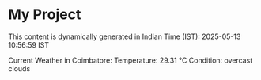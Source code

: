 # My Project

This content is dynamically generated in Indian Time (IST): 2025-05-13 10:56:59 IST


Current Weather in Coimbatore:
Temperature: 29.31 °C
Condition: overcast clouds
